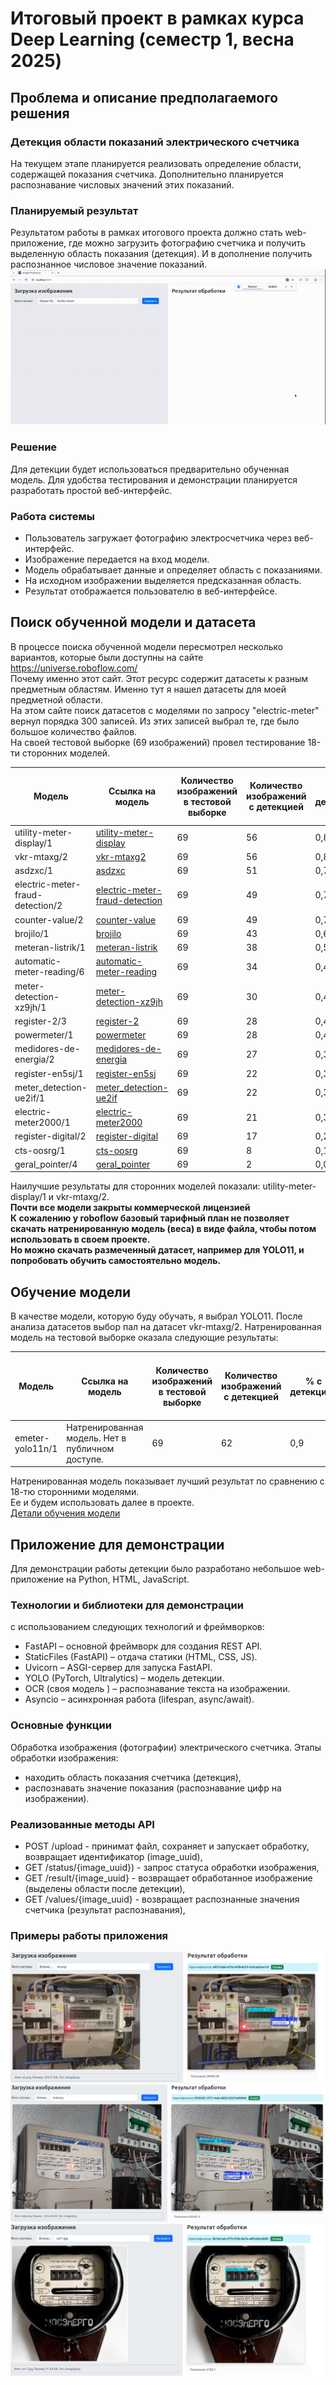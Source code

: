 # Итоговый проект в рамках курса Deep Learning (семестр 1, весна 2025)

## Проблема и описание предполагаемого решения

### Детекция области показаний электрического счетчика
На текущем этапе планируется реализовать определение области, содержащей показания счетчика. Дополнительно планируется распознавание числовых значений этих показаний.<br>

### Планируемый результат
Результатом работы в рамках итогового проекта должно стать web-приложение, где можно загрузить фотографию счетчика и получить выделенную область показания (детекция).
И в дополнение получить распознанное числовое значение показаний.
<img src="doc/image/demo.gif" alt="Пример детекции">

### Решение
Для детекции будет использоваться предварительно обученная модель. Для удобства тестирования и демонстрации планируется разработать простой веб-интерфейс.<br>

### Работа системы
- Пользователь загружает фотографию электросчетчика через веб-интерфейс.
- Изображение передается на вход модели.
- Модель обрабатывает данные и определяет область с показаниями.
- На исходном изображении выделяется предсказанная область.
- Результат отображается пользователю в веб-интерфейсе.

## Поиск обученной модели и датасета
В процессе поиска обученной модели пересмотрел несколько вариантов, которые были доступны на сайте https://universe.roboflow.com/<br>
Почему именно этот сайт. Этот ресурс содержит датасеты к разным предметным областям. Именно тут я нашел датасеты для моей предметной области.<br>
На этом сайте поиск датасетов с моделями по запросу "electric-meter" вернул порядка 300 записей. Из этих записей выбрал те, где было большое количество файлов.<br>
На своей тестовой выборке (69 изображений) провел тестирование 18-ти сторонних моделей.

| Модель                           | Ссылка на модель                                                                                                                                                                                                         | Количество изображений в тестовой выборке | Количество изображений с детекцией | % с детекцией | Количество электронных с детекцией | Количество старых аналоговых с детекцией | Количество современных аналоговых с детекцией | Среднее значение confidence | Минимальное время обработки (сек) | Среднее время обработки (сек) | Максимальное время обработки (сек) | Выполнена детекция, где изображение повернуто на 90 гр. | Выполнена детекция, где изображение повернуто на 180 гр. | Выполнена детекция, где изображение повернуто на 270 гр. |
|----------------------------------|--------------------------------------------------------------------------------------------------------------------------------------------------------------------------------------------------------------------------| ----------------------------------------- |------------------------------------|--------------|------------------------------------|------------------------------------------|-----------------------------------------------|-----------------------------|-----------------------------------|-------------------------------|------------------------------------| ------------------------------------------------------ | -------------------------------------------------------- |----------------------------------------------------------|
| utility-meter-display/1          | [utility-meter-display](https://universe.roboflow.com/ali-zafar-vbaxz/utility-meter-display/model/1)                                                               | 69                                        | 56                                 | 0,81         | 20                                 | 17                                       | 19                                            | 0,8088                      | 0,16                              | 0,22                          | 0,99                               | 0                                                      | 1                                                        | 0                                                        |
| vkr-mtaxg/2                      | [vkr-mtaxg2](https://universe.roboflow.com/lr4-i2pis/vkr-mtaxg/model/2)                                                                                                   | 69                                        | 56                                 | 0,81         | 11                                 | 22                                       | 23                                            | 0,7793                      | 0,17                              | 0,2                           | 0,38                               | 0,6666666667                                           | 0,6666666667                                             | 0,6666666667                                             |
| asdzxc/1                         | [asdzxc](https://universe.roboflow.com/traicocem9-gmail-com/asdzxc/model/1)                                                                                   | 69                                        | 51                                 | 0,74         | 12                                 | 17                                       | 22                                            | 0,7382                      | 0,05                              | 0,07                          | 0,15                               | 0,3333333333                                           | 0,6666666667                                             | 0                                                        |
| electric-meter-fraud-detection/2 | [electric-meter-fraud-detection](https://universe.roboflow.com/electric-meter-fraud-detection-system/electric-meter-fraud-detection/model/2) | 69                                        | 49                                 | 0,71         | 19                                 | 18                                       | 12                                            | 0,6519                      | 0,18                              | 0,23                          | 0,38                               | 0,3333333333                                           | 0,6666666667                                             | 0                                                        |
| counter-value/2                  | [counter-value](https://universe.roboflow.com/counter-6mnx7/counter-value/model/2)                                                                                   | 69                                        | 49                                 | 0,71         | 12                                 | 14                                       | 23                                            | 0,7843                      | 0,16                              | 0,23                          | 1,02                               | 0,3333333333                                           | 1                                                        | 0,3333333333                                             |
| brojilo/1                        | [brojilo](https://universe.roboflow.com/petar-rukan/brojilo/model/1)                                                                                                   | 69                                        | 43                                 | 0,62         | 7                                  | 18                                       | 18                                            | 0,7776                      | 0,18                              | 0,21                          | 0,37                               | 0                                                      | 0,3333333333                                             | 0                                                        |
| meteran-listrik/1                | [meteran-listrik](https://universe.roboflow.com/caesario-dito-iysmw/meteran-listrik/model/1)                                                                   | 69                                        | 38                                 | 0,55         | 3                                  | 16                                       | 19                                            | 0,738                       | 0,53                              | 0,6                           | 0,91                               | 0                                                      | 0,6666666667                                             | 0                                                        |
| automatic-meter-reading/6        | [automatic-meter-reading](https://universe.roboflow.com/automatic-meter-reading/automatic-meter-reading/model/6)                                           | 69                                        | 34                                 | 0,49         | 7                                  | 11                                       | 16                                            | 0,6705                      | 0,48                              | 0,59                          | 1,01                               | 0                                                      | 0,3333333333                                             | 0                                                        |
| meter-detection-xz9jh/1          | [meter-detection-xz9jh](https://universe.roboflow.com/object-detection-0j4p6/meter-detection-xz9jh/model/1)                                                 | 69                                        | 30                                 | 0,43         | 18                                 | 6                                        | 6                                             | 0,7552                      | 0,07                              | 0,09                          | 0,17                               | 0                                                      | 0                                                        | 0                                                        |
| register-2/3                     | [register-2](https://universe.roboflow.com/register-whrdt/register-2/model/3)                                                                                       | 69                                        | 28                                 | 0,41         | 0                                  | 11                                       | 17                                            | 0,8117                      | 0,17                              | 0,2                           | 0,35                               | 0                                                      | 0,3333333333                                             | 0                                                        |
| powermeter/1                     | [powermeter](https://universe.roboflow.com/test-4udyq/powermeter/model/1)                                                                                               | 69                                        | 28                                 | 0,41         | 1                                  | 16                                       | 11                                            | 0,7359                      | 0,09                              | 0,12                          | 0,24                               | 0                                                      | 0,3333333333                                             | 0                                                        |
| medidores-de-energia/2           | [medidores-de-energia](https://universe.roboflow.com/medidores-v0fpg/medidores-de-energia/model/2)                                                                 | 69                                        | 27                                 | 0,39         | 11                                 | 3                                        | 13                                            | 0,6895                      | 0,14                              | 0,24                          | 0,75                               | 0                                                      | 0,3333333333                                             | 0                                                        |
| register-en5sj/1                 | [register-en5sj](https://universe.roboflow.com/putra-l8mtw/register-en5sj/model/1)                                                                                     | 69                                        | 22                                 | 0,32         | 1                                  | 12                                       | 9                                             | 0,7042                      | 0,17                              | 0,21                          | 0,86                               | 0                                                      | 0,3333333333                                             | 0                                                        |
| meter_detection-ue2if/1          | [meter_detection-ue2if](https://universe.roboflow.com/fast-nuces-b1tsl/meter_detection-ue2if/model/1)                                                             | 69                                        | 22                                 | 0,32         | 0                                  | 12                                       | 10                                            | 0,7811                      | 0,07                              | 0,08                          | 0,14                               | 0                                                      | 0,3333333333                                             | 0                                                        |
| electric-meter2000/1             | [electric-meter2000](https://universe.roboflow.com/test-voktw/electric-meter2000/model/1)                                                                               | 69                                        | 21                                 | 0,3          | 1                                  | 8                                        | 12                                            | 0,7121                      | 0,07                              | 0,1                           | 0,23                               | 0,3333333333                                           | 0                                                        | 0                                                        |
| register-digital/2               | [register-digital](https://universe.roboflow.com/register-whrdt/register-digital/model/2)                                                                           | 69                                        | 17                                 | 0,25         | 14                                 | 1                                        | 2                                             | 0,7189                      | 0,18                              | 0,22                          | 0,41                               | 0                                                      | 0,3333333333                                             | 0                                                        |
| cts-oosrg/1                      | [cts-oosrg](https://universe.roboflow.com/cts-tny9b/cts-oosrg/model/1)                                                                                                   | 69                                        | 8                                  | 0,12         | 2                                  | 2                                        | 4                                             | 0,7189                      | 0,19                              | 0,26                          | 0,69                               | 0                                                      | 0                                                        | 0                                                        |
| geral_pointer/4                  | [geral_pointer](https://universe.roboflow.com/meddetection/geral_pointer/model/4)                                                                                     | 69                                        | 2                                  | 0,03         | 0                                  | 2                                        | 0                                             | 0,5287                      | 0,19                              | 0,24                          | 0,37                               | 0                                                      | 0                                                        | 0                                                        |

Наилучшие результаты для сторонних моделей показали: utility-meter-display/1 и vkr-mtaxg/2.<br>
<b>Почти все модели закрыты коммерческой лицензией</b><br>
<b>К сожалению у roboflow базовый тарифный план не позволяет скачать натренированную модель (веса) в виде файла, чтобы потом использовать в своем проекте.</b><br>
<b>Но можно скачать размеченный датасет, например для YOLO11, и попробовать обучить самостоятельно модель.</b><br>

## Обучение модели
В качестве модели, которую буду обучать, я выбрал YOLO11. После анализа датасетов выбор пал на датасет vkr-mtaxg/2.
Натренированная модель на тестовой выборке оказала следующие результаты:

| Модель                           | Ссылка на модель                                                                                                                                                                                                         | Количество изображений в тестовой выборке | Количество изображений с детекцией | % с детекцией | Количество электронных с детекцией | Количество старых аналоговых с детекцией | Количество современных аналоговых с детекцией | Среднее значение confidence | Минимальное время обработки (сек) | Среднее время обработки (сек) | Максимальное время обработки (сек) | Выполнена детекция, где изображение повернуто на 90 гр. | Выполнена детекция, где изображение повернуто на 180 гр. | Выполнена детекция, где изображение повернуто на 270 гр. |
|----------------------------------|--------------------------------------------------------------------------------------------------------------------------------------------------------------------------------------------------------------------------| ----------------------------------------- |------------------------------------|--------------|------------------------------------|------------------------------------------|-----------------------------------------------|-----------------------------|-----------------------------------|-------------------------------|------------------------------------| ------------------------------------------------------ | -------------------------------------------------------- |----------------------------------------------------------|
| emeter-yolo11n/1                 | Натренированная модель. Нет в публичном доступе.                                                                                                 | 69                                        | 62                                 | 0,9          | 17                                 | 22                                       | 23                                            | 0,8579                      | 0,15                              | 0,21                          | 0,34                               | 0,6666666667                                           | 1                                                        | 1                                                        |

Натренированная модель показывает лучший результат по сравнению с 18-тю сторонними моделями.<br>
Ее и будем использовать далее в проекте.<br>
[Детали обучения модели](train/emeter-yolo11n.md)

## Приложение для демонстрации
Для демонстрации работы детекции было разработано небольшое web-приложение на Python, HTML, JavaScript.
### Технологии и библиотеки для демонстрации
 с использованием следующих технологий и фреймворков:
- FastAPI – основной фреймворк для создания REST API.
- StaticFiles (FastAPI) – отдача статики (HTML, CSS, JS).
- Uvicorn – ASGI-сервер для запуска FastAPI.
- YOLO (PyTorch, Ultralytics) – модель детекции.
- OCR (своя модель ) – распознавание текста на изображении.
- Asyncio – асинхронная работа (lifespan, async/await).

### Основные функции
Обработка изображения (фотографии) электрического счетчика. Этапы обработки изображения:
- находить область показания счетчика (детекция),
- распознавать значение показания (распознавание цифр на изображении).

### Реализованные методы API
- POST /upload - принимат файл, сохраняет и запускает обработку, возвращает идентификатор (image_uuid),
- GET /status/{image_uuid}) - запрос статуса обработки изображения,
- GET /result/{image_uuid} - возвращает обработанное изображение (выделены области после детекции),
- GET /values/{image_uuid} - возвращает распознанные значения счетчика (результат распознавания),

### Примеры работы приложения
<img src="doc/image/e5.png" alt="Пример детекции">
<img src="doc/image/ma6.png" alt="Пример детекции">
<img src="doc/image/oa11.png" alt="Пример детекции">
